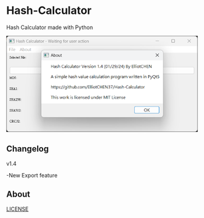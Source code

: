 # Hash-Calculator
Hash Calculator made with Python

![Hash Calculator](Hash_Calculator_v1.4.png)

## Changelog
v1.4

-New Export feature

## About
[LICENSE](LICENSE.txt)